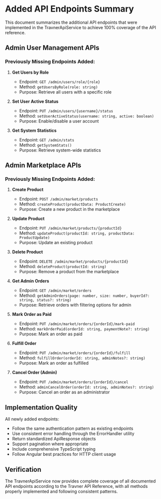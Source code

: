 # Added API Endpoints Summary

This document summarizes the additional API endpoints that were implemented in the TravnerApiService to achieve 100% coverage of the API reference.

## Admin User Management APIs

### Previously Missing Endpoints Added:

1. **Get Users by Role**
   - Endpoint: `GET /admin/users/role/{role}`
   - Method: `getUsersByRole(role: string)`
   - Purpose: Retrieve all users with a specific role

2. **Set User Active Status**
   - Endpoint: `PUT /admin/users/{username}/status`
   - Method: `setUserActiveStatus(username: string, active: boolean)`
   - Purpose: Enable/disable a user account

3. **Get System Statistics**
   - Endpoint: `GET /admin/stats`
   - Method: `getSystemStats()`
   - Purpose: Retrieve system-wide statistics

## Admin Marketplace APIs

### Previously Missing Endpoints Added:

1. **Create Product**
   - Endpoint: `POST /admin/market/products`
   - Method: `createProduct(productData: ProductCreate)`
   - Purpose: Create a new product in the marketplace

2. **Update Product**
   - Endpoint: `PUT /admin/market/products/{productId}`
   - Method: `updateProduct(productId: string, productData: ProductUpdate)`
   - Purpose: Update an existing product

3. **Delete Product**
   - Endpoint: `DELETE /admin/market/products/{productId}`
   - Method: `deleteProduct(productId: string)`
   - Purpose: Remove a product from the marketplace

4. **Get Admin Orders**
   - Endpoint: `GET /admin/market/orders`
   - Method: `getAdminOrders(page: number, size: number, buyerId?: string, status?: string)`
   - Purpose: Retrieve orders with filtering options for admin

5. **Mark Order as Paid**
   - Endpoint: `PUT /admin/market/orders/{orderId}/mark-paid`
   - Method: `markOrderPaid(orderId: string, paymentNote?: string)`
   - Purpose: Mark an order as paid

6. **Fulfill Order**
   - Endpoint: `PUT /admin/market/orders/{orderId}/fulfill`
   - Method: `fulfillOrder(orderId: string, adminNotes?: string)`
   - Purpose: Mark an order as fulfilled

7. **Cancel Order (Admin)**
   - Endpoint: `PUT /admin/market/orders/{orderId}/cancel`
   - Method: `adminCancelOrder(orderId: string, adminNotes?: string)`
   - Purpose: Cancel an order as an administrator

## Implementation Quality

All newly added endpoints:
- Follow the same authentication pattern as existing endpoints
- Use consistent error handling through the ErrorHandler utility
- Return standardized ApiResponse objects
- Support pagination where appropriate
- Include comprehensive TypeScript typing
- Follow Angular best practices for HTTP client usage

## Verification

The TravnerApiService now provides complete coverage of all documented API endpoints according to the Travner API Reference, with all methods properly implemented and following consistent patterns.